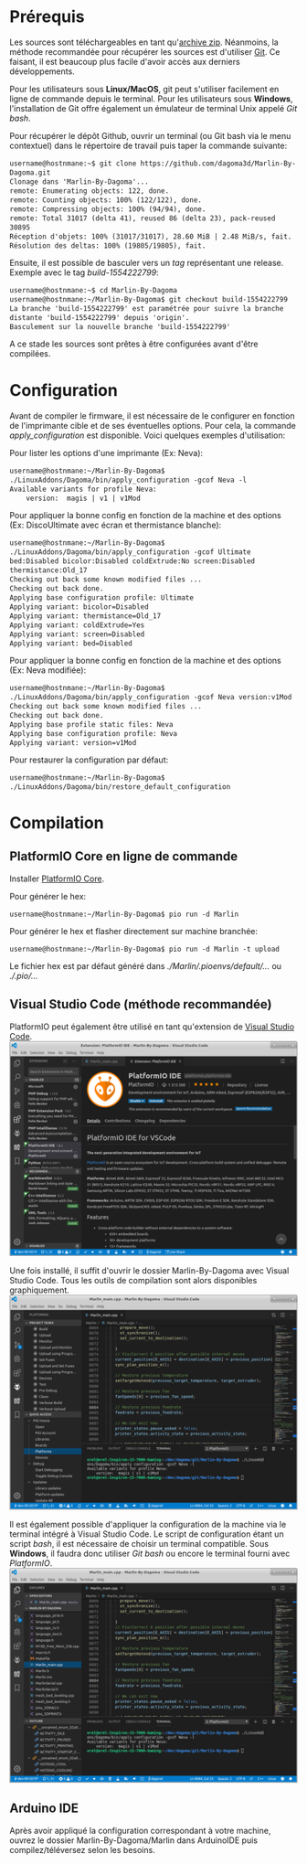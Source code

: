 # Prérequis

Les sources sont téléchargeables en tant qu'[archive zip](https://github.com/dagoma3d/Marlin-By-Dagoma/archive/Dagoma-Development.zip).
Néanmoins, la méthode recommandée pour récupérer les sources est d'utiliser [Git](https://git-scm.com/). Ce faisant, il est beaucoup plus facile d'avoir accès aux derniers développements.

Pour les utilisateurs sous **Linux/MacOS**, git peut s'utiliser facilement en ligne de commande depuis le terminal.
Pour les utilisateurs sous **Windows**, l'installation de Git offre également un émulateur de terminal Unix appelé *Git bash*.

Pour récupérer le dépôt Github, ouvrir un terminal (ou Git bash via le menu contextuel) dans le répertoire de travail puis taper la commande suivante:
```console
username@hostnmane:~$ git clone https://github.com/dagoma3d/Marlin-By-Dagoma.git
Clonage dans 'Marlin-By-Dagoma'...
remote: Enumerating objects: 122, done.
remote: Counting objects: 100% (122/122), done.
remote: Compressing objects: 100% (94/94), done.
remote: Total 31017 (delta 41), reused 86 (delta 23), pack-reused 30895
Réception d'objets: 100% (31017/31017), 28.60 MiB | 2.48 MiB/s, fait.
Résolution des deltas: 100% (19805/19805), fait.
```

Ensuite, il est possible de basculer vers un *tag* représentant une release. Exemple avec le tag *build-1554222799*:
```console
username@hostnmane:~$ cd Marlin-By-Dagoma
username@hostnmane:~/Marlin-By-Dagoma$ git checkout build-1554222799
La branche 'build-1554222799' est paramétrée pour suivre la branche distante 'build-1554222799' depuis 'origin'.
Basculement sur la nouvelle branche 'build-1554222799'
```
A ce stade les sources sont prêtes à être configurées avant d'être compilées.

# Configuration

Avant de compiler le firmware, il est nécessaire de le configurer en fonction de l'imprimante cible et de ses éventuelles options. Pour cela, la commande *apply_configuration* est disponible. Voici quelques exemples d'utilisation:

Pour lister les options d'une imprimante (Ex: Neva):
```console
username@hostnmane:~/Marlin-By-Dagoma$ ./LinuxAddons/Dagoma/bin/apply_configuration -gcof Neva -l
Available variants for profile Neva:
    version:  magis | v1 | v1Mod
```

Pour appliquer la bonne config en fonction de la machine et des options (Ex: DiscoUltimate avec écran et thermistance blanche):
```console
username@hostnmane:~/Marlin-By-Dagoma$ ./LinuxAddons/Dagoma/bin/apply_configuration -gcof Ultimate bed:Disabled bicolor:Disabled coldExtrude:No screen:Disabled thermistance:Old_17
Checking out back some known modified files ...
Checking out back done.
Applying base configuration profile: Ultimate
Applying variant: bicolor=Disabled
Applying variant: thermistance=Old_17
Applying variant: coldExtrude=Yes
Applying variant: screen=Disabled
Applying variant: bed=Disabled
```

Pour appliquer la bonne config en fonction de la machine et des options (Ex: Neva modifiée):
```console
username@hostnmane:~/Marlin-By-Dagoma$ ./LinuxAddons/Dagoma/bin/apply_configuration -gcof Neva version:v1Mod
Checking out back some known modified files ...
Checking out back done.
Applying base profile static files: Neva
Applying base configuration profile: Neva
Applying variant: version=v1Mod
```

Pour restaurer la configuration par défaut:
```console
username@hostnmane:~/Marlin-By-Dagoma$ ./LinuxAddons/Dagoma/bin/restore_default_configuration
```

# Compilation

## PlatformIO Core en ligne de commande

Installer [PlatformIO Core](http://docs.platformio.org/en/stable/installation.html).

Pour générer le hex:
```console
username@hostnmane:~/Marlin-By-Dagoma$ pio run -d Marlin
```

Pour générer le hex et flasher directement sur machine branchée:
```console
username@hostnmane:~/Marlin-By-Dagoma$ pio run -d Marlin -t upload
```

Le fichier hex est par défaut généré dans *./Marlin/.pioenvs/default/...* ou *./.pio/...*

## Visual Studio Code (méthode recommandée)

PlatformIO peut également être utilisé en tant qu'extension de [Visual Studio Code](https://code.visualstudio.com/).
![Extension PlatformIO](/Documentation/vscode/pio.png)

Une fois installé, il suffit d'ouvrir le dossier Marlin-By-Dagoma avec Visual Studio Code. Tous les outils de compilation sont alors disponibles graphiquement.
![Commandes PlatformIO](/Documentation/vscode/compilation.png)

Il est également possible d'appliquer la configuration de la machine via le terminal intégré à Visual Studio Code.
Le script de configuration étant un script *bash*, il est nécessaire de choisir un terminal compatible. Sous **Windows**, il faudra donc utiliser *Git bash* ou encore le terminal fourni avec *PlatformIO*.
![Terminal](/Documentation/vscode/terminal.png)

## Arduino IDE

Après avoir appliqué la configuration correspondant à votre machine, ouvrez le dossier Marlin-By-Dagoma/Marlin dans ArduinoIDE puis compilez/téléversez selon les besoins.
